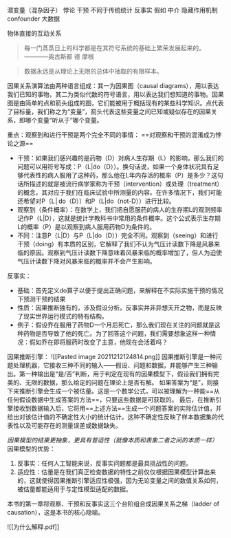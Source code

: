   潜变量（混杂因子）
  悖论
  干预 不同于传统统计
  反事实 假如
  中介 隐藏作用机制  confounder
  大数据
  
  
  物体直接的互动关系
  
  
> 每一门蒸蒸日上的科学都是在其符号系统的基础上繁荣发展起来的。  ————奥古斯都 德 摩根

> 数据永远是从理论上无限的总体中抽取的有限样本。

因果关系演算法由两种语言组成：其一为因果图（causal diagrams），用以表达我们已知的事物，其二为类似代数的符号语言，用以表达我们想知道的事物。因果图是由简单的点和箭头组成的图，它们能被用于概括现有的某些科学知识。点代表了目标量，我们称之为“变量”，箭头代表这些变量之间已知或疑似存在的因果关系，即哪个变量“听从于”哪个变量。

重点：观察到和进行干预是两个完全不同的事情：
==对观察和干预的混淆成为悖论之源==
- 干预：如果我们感兴趣的是药物（D）对病人生存期（L）的影响，那么我们的问题可以用符号写成：P（L|do（D））。换句话说，如果一个身体状况具有足够代表性的病人服用了这种药，那么他在L年内存活的概率（P）是多少？这句话所描述的就是被流行病学家称为干预（intervention）或处理（treatment）的概念，其对应于我们在临床试验中所测量的内容。在许多情况下，我们可能还希望对P（L│do（D））和P（L|do（not-D））进行比较。
- 观察到（条件概率）：在数学上，我们把自愿服药的病人的生存期L的观测频率记作P（L|D），这就是统计学教科书中常用的条件概率。这个公式表示生存期L的概率（P）是以观察到病人服用药物D为条件的。
- 不同：注意P（L|D）与P（L|do（D））完全不同。观察到（seeing）和进行干预（doing）有本质的区别，它解释了我们不认为气压计读数下降是风暴来临的原因。观察到气压计读数下降意味着风暴来临的概率增加了，但人为迫使气压计读数下降对风暴来临的概率并不会产生影响。


反事实：
- 基础：首先定义do算子以便于提出正确问题，来解释在不实际实施干预的情况下预测干预的结果
- 性质：因果推断独有的，涉及假设分析。反事实并非异想天开之物，而是反映了现实世界运行模式的特有结构。
- 例子：假设乔在服用了药物D一个月后死亡，那么我们现在关注的问题就是这种药物是否导致了他的死亡。为了回答这个问题，我们需要想象这样一种情况：假如乔在即将服药时改变了主意，他现在会活着吗？

因果推断引擎：
![[Pasted image 20211212124814.png]]
因果推断引擎是一种问题处理机器，它接收三种不同的输入——假设、问题和数据，并能够产生三种输出。第一种输出是“是/否”判断，用于判定在现有的因果模型下，假设我们拥有完美的、无限的数据，那么给定的问题在理论上是否有解。
如果答案为“是”，则接下来推断引擎会生成一个被估量。这是一个数学公式，可以被理解为一种能==从任何假设数据中生成答案的方法==，只要这些数据是可获取的。
最后，在推断引擎接收到数据输入后，它将用==上述方法==生成一个问题答案的实际估计值，并给出对该估计值的不确定性大小的统计估计。这种不确定性反映了样本数据集的代表性以及可能存在的测量误差或数据缺失。



*因果模型的结果更抽象，更具有普适性（就像本质和表象二者之间的本质一样）*
因果模型的优势：
1. 反事实：任何人工智能来说，反事实问题都是最具挑战性的问题。
2. 适应性：估量是在我们真正检查数据的特性之前仅仅根据因果模型计算出来的，这就使得因果推断引擎适应性极强，因为无论变量之间的数值关系如何，被估量都能适用于与定性模型适配的数据。

本书的第一章将观察、干预和反事实这三个台阶组合成因果关系之梯（ladder of causation），这是本书的核心隐喻。

![[为什么解释.pdf]]
